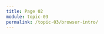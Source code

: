 ```yaml
---
title: Page 02
module: topic-03
permalink: /topic-03/browser-intro/
---
```


<div class="divider-heading"></div>
